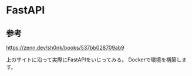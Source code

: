 # FastAPI

## 参考
https://zenn.dev/sh0nk/books/537bb028709ab9

上のサイトに沿って実際にFastAPIをいじってみる。
Dockerで環境を構築します。
